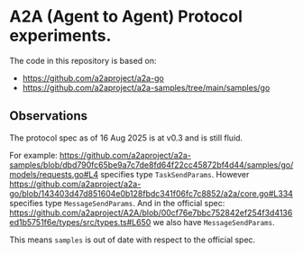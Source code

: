 # A2A (Agent to Agent) Protocol experiments.

The code in this repository is based on:
- https://github.com/a2aproject/a2a-go
- https://github.com/a2aproject/a2a-samples/tree/main/samples/go

## Observations
The protocol spec as of 16 Aug 2025 is at v0.3 and is still fluid.

For example: https://github.com/a2aproject/a2a-samples/blob/dbd790fc65be9a7c7de8fd64f22cc45872bf4d44/samples/go/models/requests.go#L4
specifies type `TaskSendParams`.
However https://github.com/a2aproject/a2a-go/blob/143403d47d851604e0b128fbdc341f06fc7c8852/a2a/core.go#L334
specifies type `MessageSendParams`.
And in the official spec: https://github.com/a2aproject/A2A/blob/00cf76e7bbc752842ef254f3d4136ed1b5751f6e/types/src/types.ts#L650
we also have `MessageSendParams`.

This means `samples` is out of date with respect to the official spec.
